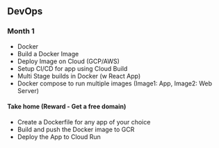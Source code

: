 ## DevOps 

### Month 1
- Docker 
- Build a Docker Image
- Deploy Image on Cloud (GCP/AWS)
- Setup CI/CD for app using Cloud Build
- Multi Stage builds in Docker (w React App)
- Docker compose to run multiple images (Image1: App, Image2: Web Server)

#### Take home (Reward - Get a free domain)
- Create a Dockerfile for any app of your choice
- Build and push the Docker image to GCR
- Deploy the App to Cloud Run
